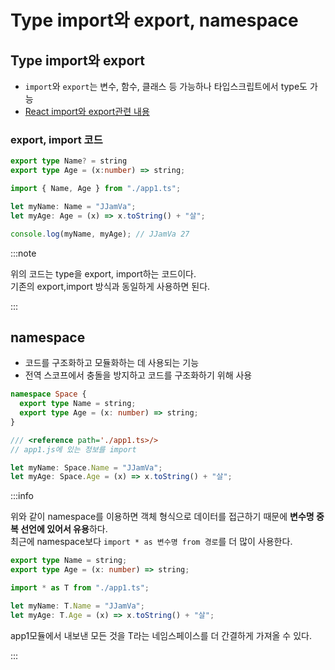 # Type import와 export, namespace

## Type import와 export

- `import`와 `export`는 변수, 함수, 클래스 등 가능하나 타입스크립트에서 type도 가능
- [React import와 export관련 내용](../9-React/2-React프로젝트.md)

### export, import 코드

```ts title="app1.ts"
export type Name? = string
export type Age = (x:number) => string;
```

```ts title="app2.ts"
import { Name, Age } from "./app1.ts";

let myName: Name = "JJamVa";
let myAge: Age = (x) => x.toString() + "살";

console.log(myName, myAge); // JJamVa 27
```

:::note

위의 코드는 type을 export, import하는 코드이다.<br/>
기존의 export,import 방식과 동일하게 사용하면 된다.<br/>

:::

## namespace

- 코드를 구조화하고 모듈화하는 데 사용되는 기능
- 전역 스코프에서 충돌을 방지하고 코드를 구조화하기 위해 사용

```ts title="app1.ts"
namespace Space {
  export type Name = string;
  export type Age = (x: number) => string;
}
```

```ts title="app2.ts"
/// <reference path='./app1.ts>/>
// app1.js에 있는 정보를 import

let myName: Space.Name = "JJamVa";
let myAge: Space.Age = (x) => x.toString() + "살";

```

:::info

위와 같이 namespace를 이용하면 객체 형식으로 데이터를 접근하기 때문에 **변수명 중복 선언에 있어서 유용**하다.<br/>
최근에 namespace보다 `import * as 변수명 from 경로`를 더 많이 사용한다.<br/>

```ts title="app1.ts"
export type Name = string;
export type Age = (x: number) => string;
```

```ts title="app2.ts"
import * as T from "./app1.ts";

let myName: T.Name = "JJamVa";
let myAge: T.Age = (x) => x.toString() + "살";
```

app1모듈에서 내보낸 모든 것을 T라는 네임스페이스를 더 간결하게 가져올 수 있다.<br/>

:::
